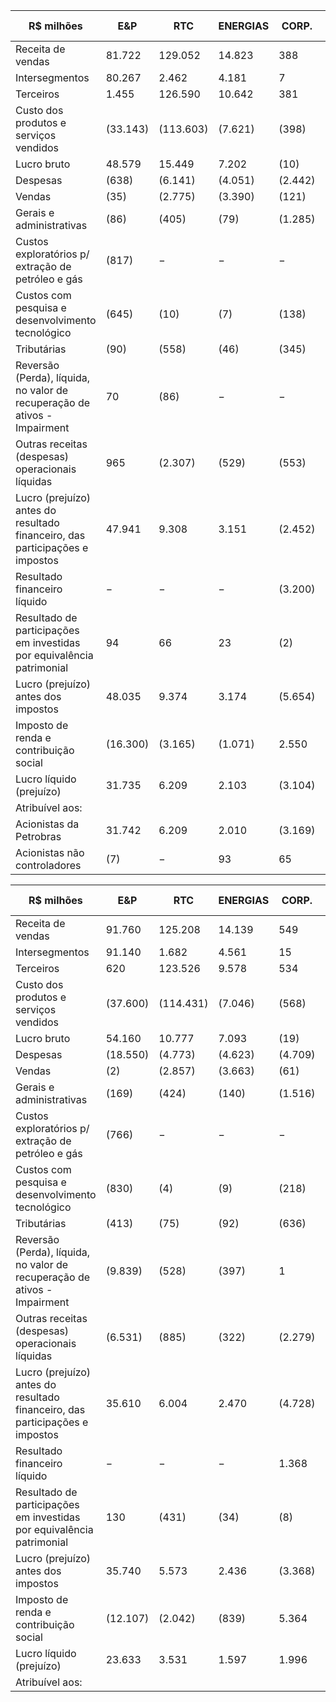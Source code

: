 |R$ milhões|E&P|RTC|ENERGIAS|CORP.|ELIMIN.|CONSOLI-DADO|
|---|---|---|---|---|---|---|
|Receita de vendas|81.722|129.052|14.823|388|(86.917)|139.068|
|Intersegmentos|80.267|2.462|4.181|7|(86.917)|−|
|Terceiros|1.455|126.590|10.642|381|−|139.068|
|Custo dos produtos e serviços vendidos|(33.143)|(113.603)|(7.621)|(398)|89.008|(65.757)|
|Lucro bruto|48.579|15.449|7.202|(10)|2.091|73.311|
|Despesas|(638)|(6.141)|(4.051)|(2.442)|(23)|(13.295)|
|Vendas|(35)|(2.775)|(3.390)|(121)|(23)|(6.344)|
|Gerais e administrativas|(86)|(405)|(79)|(1.285)|−|(1.855)|
|Custos exploratórios p/ extração de petróleo e gás|(817)|−|−|−|−|(817)|
|Custos com pesquisa e desenvolvimento tecnológico|(645)|(10)|(7)|(138)|−|(800)|
|Tributárias|(90)|(558)|(46)|(345)|−|(1.039)|
|Reversão (Perda), líquida, no valor de recuperação de ativos - Impairment|70|(86)|−|−|−|(16)|
|Outras receitas (despesas) operacionais líquidas|965|(2.307)|(529)|(553)|−|(2.424)|
|Lucro (prejuízo) antes do resultado financeiro, das participações e impostos|47.941|9.308|3.151|(2.452)|2.068|60.016|
|Resultado financeiro líquido|−|−|−|(3.200)|−|(3.200)|
|Resultado de participações em investidas por equivalência patrimonial|94|66|23|(2)|−|181|
|Lucro (prejuízo) antes dos impostos|48.035|9.374|3.174|(5.654)|2.068|56.997|
|Imposto de renda e contribuição social|(16.300)|(3.165)|(1.071)|2.550|(704)|(18.690)|
|Lucro líquido (prejuízo)|31.735|6.209|2.103|(3.104)|1.364|38.307|
|Atribuível aos:| | | | | | |
|Acionistas da Petrobras|31.742|6.209|2.010|(3.169)|1.364|38.156|
|Acionistas não controladores|(7)|−|93|65|−|151|

|R$ milhões|E&P|RTC|ENERGIAS|CORP.|ELIMIN.|CONSOLI-DADO|
|---|---|---|---|---|---|---|
|Receita de vendas|91.760|125.208|14.139|549|(97.398)|134.258|
|Intersegmentos|91.140|1.682|4.561|15|(97.398)|−|
|Terceiros|620|123.526|9.578|534|−|134.258|
|Custo dos produtos e serviços vendidos|(37.600)|(114.431)|(7.046)|(568)|98.013|(61.632)|
|Lucro bruto|54.160|10.777|7.093|(19)|615|72.626|
|Despesas|(18.550)|(4.773)|(4.623)|(4.709)|−|(32.655)|
|Vendas|(2)|(2.857)|(3.663)|(61)|−|(6.583)|
|Gerais e administrativas|(169)|(424)|(140)|(1.516)|−|(2.249)|
|Custos exploratórios p/ extração de petróleo e gás|(766)|−|−|−|−|(766)|
|Custos com pesquisa e desenvolvimento tecnológico|(830)|(4)|(9)|(218)|−|(1.061)|
|Tributárias|(413)|(75)|(92)|(636)|−|(1.216)|
|Reversão (Perda), líquida, no valor de recuperação de ativos - Impairment|(9.839)|(528)|(397)|1|−|(10.763)|
|Outras receitas (despesas) operacionais líquidas|(6.531)|(885)|(322)|(2.279)|−|(10.017)|
|Lucro (prejuízo) antes do resultado financeiro, das participações e impostos|35.610|6.004|2.470|(4.728)|615|39.971|
|Resultado financeiro líquido|−|−|−|1.368|−|1.368|
|Resultado de participações em investidas por equivalência patrimonial|130|(431)|(34)|(8)|−|(343)|
|Lucro (prejuízo) antes dos impostos|35.740|5.573|2.436|(3.368)|615|40.996|
|Imposto de renda e contribuição social|(12.107)|(2.042)|(839)|5.364|(209)|(9.833)|
|Lucro líquido (prejuízo)|23.633|3.531|1.597|1.996|406|31.163|
|Atribuível aos:| | | | | | |
